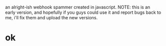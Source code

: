 an alright-ish webhook spammer created in javascript. NOTE: this is an early version, and hopefully if you guys could use it and report bugs back to me, i'll fix them and upload the new versions. 

# ok
